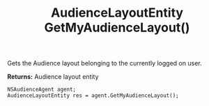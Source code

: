 ﻿---
uid: crmscript_ref_NSAudienceAgent_GetMyAudienceLayout
title: AudienceLayoutEntity GetMyAudienceLayout()
intellisense: NSAudienceAgent.GetMyAudienceLayout
keywords: NSAudienceAgent, GetMyAudienceLayout
so.topic: reference
---

Gets the Audience layout belonging to the currently logged on user.


**Returns:** Audience layout entity

```crmscript
NSAudienceAgent agent;
AudienceLayoutEntity res = agent.GetMyAudienceLayout();
```

